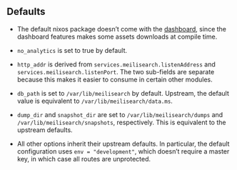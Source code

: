 ## Defaults

- The default nixos package doesn’t come with the [dashboard](https://docs.meilisearch.com/learn/getting_started/quick_start.html#search), since the dashboard features makes some assets downloads at compile time.

- `no_analytics` is set to true by default.

- `http_addr` is derived from `services.meilisearch.listenAddress` and `services.meilisearch.listenPort`. The two sub-fields are separate because this makes it easier to consume in certain other modules.

- `db_path` is set to `/var/lib/meilisearch` by default. Upstream, the default value is equivalent to `/var/lib/meilisearch/data.ms`.

- `dump_dir` and `snapshot_dir` are set to `/var/lib/meilisearch/dumps` and `/var/lib/meilisearch/snapshots`, respectively. This is equivalent to the upstream defaults.

- All other options inherit their upstream defaults. In particular, the default configuration uses `env = "development"`, which doesn’t require a master key, in which case all routes are unprotected.
